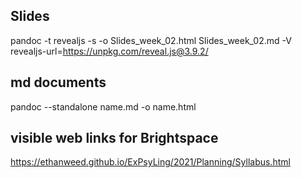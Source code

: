 ## Slides
pandoc -t revealjs -s -o Slides_week_02.html Slides_week_02.md -V revealjs-url=https://unpkg.com/reveal.js@3.9.2/

## md documents
pandoc --standalone name.md -o name.html

## visible web links for Brightspace
https://ethanweed.github.io/ExPsyLing/2021/Planning/Syllabus.html
